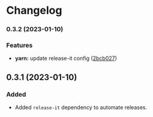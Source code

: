 # Changelog

### 0.3.2 (2023-01-10)


### Features

* **yarn:** update release-it config ([2bcb027](https://github.com/FradSer/nextjs-starter/commit/2bcb02708eb3112b0c53098d6c6dc29804cba10e))

## 0.3.1 (2023-01-10)

### Added 

- Added `release-it` dependency to automate releases.